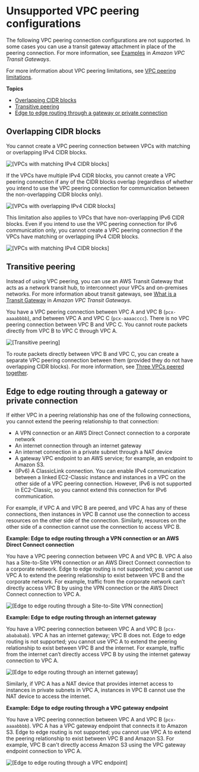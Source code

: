 # Unsupported VPC peering configurations<a name="invalid-peering-configurations"></a>

The following VPC peering connection configurations are not supported\. In some cases you can use a transit gateway attachment in place of the peering connection\. For more information, see [Examples](https://docs.aws.amazon.com/vpc/latest/tgw/TGW_Scenarios.html) in *Amazon VPC Transit Gateways*\.

For more information about VPC peering limitations, see [VPC peering limitations](vpc-peering-basics.md#vpc-peering-limitations)\.

**Topics**
+ [Overlapping CIDR blocks](#overlapping-cidr)
+ [Transitive peering](#transitive-peering)
+ [Edge to edge routing through a gateway or private connection](#edge-to-edge-vgw)

## Overlapping CIDR blocks<a name="overlapping-cidr"></a>

You cannot create a VPC peering connection between VPCs with matching or overlapping IPv4 CIDR blocks\.

![\[VPCs with matching IPv4 CIDR blocks\]](http://docs.aws.amazon.com/vpc/latest/peering/images/overlapping-cidrs-diagram.png)

If the VPCs have multiple IPv4 CIDR blocks, you cannot create a VPC peering connection if any of the CIDR blocks overlap \(regardless of whether you intend to use the VPC peering connection for communication between the non\-overlapping CIDR blocks only\)\.

![\[VPCs with overlapping IPv4 CIDR blocks\]](http://docs.aws.amazon.com/vpc/latest/peering/images/overlapping-multiple-cidrs-diagram.png)

This limitation also applies to VPCs that have non\-overlapping IPv6 CIDR blocks\. Even if you intend to use the VPC peering connection for IPv6 communication only, you cannot create a VPC peering connection if the VPCs have matching or overlapping IPv4 CIDR blocks\.

![\[VPCs with matching IPv4 CIDR blocks\]](http://docs.aws.amazon.com/vpc/latest/peering/images/overlapping-cidrs-ipv6-diagram.png)

## Transitive peering<a name="transitive-peering"></a>

Instead of using VPC peering, you can use an AWS Transit Gateway that acts as a network transit hub, to interconnect your VPCs and on\-premises networks\. For more information about transit gateways, see [What is a Transit Gateway](https://docs.aws.amazon.com/vpc/latest/tgw/what-is-transit-gateway.html) in *Amazon VPC Transit Gateways*\.

You have a VPC peering connection between VPC A and VPC B \(`pcx-aaaabbbb`\), and between VPC A and VPC C \(`pcx-aaaacccc`\)\. There is no VPC peering connection between VPC B and VPC C\. You cannot route packets directly from VPC B to VPC C through VPC A\. 

![\[Transitive peering\]](http://docs.aws.amazon.com/vpc/latest/peering/images/transitive-peering-diagram.png)

To route packets directly between VPC B and VPC C, you can create a separate VPC peering connection between them \(provided they do not have overlapping CIDR blocks\)\. For more information, see [Three VPCs peered together](peering-configurations-full-access.md#three-vpcs-full-access)\.

## Edge to edge routing through a gateway or private connection<a name="edge-to-edge-vgw"></a>

If either VPC in a peering relationship has one of the following connections, you cannot extend the peering relationship to that connection:
+ A VPN connection or an AWS Direct Connect connection to a corporate network
+ An internet connection through an internet gateway
+ An internet connection in a private subnet through a NAT device
+ A gateway VPC endpoint to an AWS service; for example, an endpoint to Amazon S3\.
+ \(IPv6\) A ClassicLink connection\. You can enable IPv4 communication between a linked EC2\-Classic instance and instances in a VPC on the other side of a VPC peering connection\. However, IPv6 is not supported in EC2\-Classic, so you cannot extend this connection for IPv6 communication\.

For example, if VPC A and VPC B are peered, and VPC A has any of these connections, then instances in VPC B cannot use the connection to access resources on the other side of the connection\. Similarly, resources on the other side of a connection cannot use the connection to access VPC B\.

**Example: Edge to edge routing through a VPN connection or an AWS Direct Connect connection**

You have a VPC peering connection between VPC A and VPC B\. VPC A also has a Site\-to\-Site VPN connection or an AWS Direct Connect connection to a corporate network\. Edge to edge routing is not supported; you cannot use VPC A to extend the peering relationship to exist between VPC B and the corporate network\. For example, traffic from the corporate network can’t directly access VPC B by using the VPN connection or the AWS Direct Connect connection to VPC A\.

![\[Edge to edge routing through a Site-to-Site VPN connection\]](http://docs.aws.amazon.com/vpc/latest/peering/images/edge-to-edge-vpn-diagram.png)

**Example: Edge to edge routing through an internet gateway**

You have a VPC peering connection between VPC A and VPC B \(`pcx-abababab`\)\. VPC A has an internet gateway; VPC B does not\. Edge to edge routing is not supported; you cannot use VPC A to extend the peering relationship to exist between VPC B and the internet\. For example, traffic from the internet can’t directly access VPC B by using the internet gateway connection to VPC A\.

![\[Edge to edge routing through an internet gateway\]](http://docs.aws.amazon.com/vpc/latest/peering/images/edge-to-edge-igw-diagram.png)

Similarly, if VPC A has a NAT device that provides internet access to instances in private subnets in VPC A, instances in VPC B cannot use the NAT device to access the internet\.

**Example: Edge to edge routing through a VPC gateway endpoint**

You have a VPC peering connection between VPC A and VPC B \(`pcx-aaaabbbb`\)\. VPC A has a VPC gateway endpoint that connects it to Amazon S3\. Edge to edge routing is not supported; you cannot use VPC A to extend the peering relationship to exist between VPC B and Amazon S3\. For example, VPC B can't directly access Amazon S3 using the VPC gateway endpoint connection to VPC A\.

![\[Edge to edge routing through a VPC endpoint\]](http://docs.aws.amazon.com/vpc/latest/peering/images/edge-to-edge-s3-diagram.png)